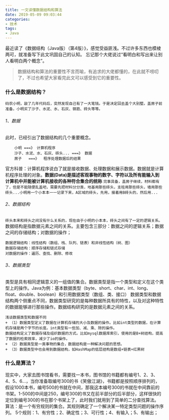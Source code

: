 ```yaml
---
title: 一文读懂数据结构和算法
date: 2019-05-09 09:03:44
categories: 
- 技术
tags:
- Java
---
```

最近读了《数据结构（Java版）（第4版）》，感觉受益匪浅。不过许多东西也模棱两可，就准备写下此文巩固自己的认知。
忘记那个大佬说过“看明白和写出来让别人看明白两个概念”。
<!-- more -->
> 数据结构和算法的重要性不言而喻，有追求的大佬都懂的，在此就不唠叨了，不过也希望大家看完此文可以感受到它的重要性。

### 什么是数据结构？
`码农小明，敲了几年代码后，突然发现自己有了一大笔钱。于是决定回去盖个大别墅。盖房子前准备，小明买了沙子、水泥、水、石灰、钢筋、砖头等等。`
###### 1、数据
此时，已经引出了数据结构的几个重要概念。
```
    小明 ===》 计算机程序  
    沙子、水泥、水、石灰、砖头... ===》 数据
    房子   ===》  程序处理数据后的结果
```
官方科普：计算机程序说白了就是接收数据、处理数据和展示数据。数据就是计算机程序处理的对象。**数据(Data)是描述客观事物的数字、字符以及所有能输入到计算机中并能被计算机接收的各种符合集合的统称**
`完事具备，盖房子继续，材料都有了，但是不能随便乱盖吧，需要先把材料分分类，地基用那些砖头，支柱用那些砖头，墙用那些砖头...小明用一个小本本一一记录下来，A区域的砖头，先用，接着用B砖头的，然后用...`
###### 2、数据结构
`砖头本来和砖头之间没有什么关系的，现在由于小明的小本本，砖头之间有了一定的逻辑关系。`
数据结构是指数据元素之间的关系。主要包含三部分：数据之间的逻辑关系；数据之间的存储结构；对数据的操作；
```
数据逻辑结构：线性结构（数组、栈、队列、链表）和非线性结构（树、图）
数据存储结构：顺序存储和链式存储
对数据的操作：遍历、查找、删除、修改
```
###### 3、数据类型
类型是具有相同逻辑意义的一组值的集合。数据类型是指一个类型和定义在这个类型上的操作。Java为例：基本数据类型（byte、short、char、int、long、float、double、boolean）和引用数据类型（数组、类、接口）
数据类型和数据结构两个侧重点不同，数据类型研究的是每种数据所具有的特性，以及对这种特性的数据能够进行那些操作。数据结构研究的是数据元素之间的关系。
```
浅谈数据类型和数据不同
+ （1）数据类型定义了数据在计算机存储的大小及数据的操作。比如int类型的数据，在计算机存储是两个字节的长度。int类型有一些加、减、乘、除的操作。
数据结构定义了数据存储及组织数据的方式。比如mysql数据库索引，使用的是B+树结构，提高了数据的检索效率，减少了io的操作。
+ （2）数据类型是一类事物的集合，数据结构是一种解决问题的思想。
+ （3）数据类型中也会用到数据结构，如HashMap的低层结构是数组+链表+红黑树
```
### 什么是算法？
现实中，大家去图书馆看书，需要找一本书，图书馆的书籍都有编号1、2、3、4、5、6...，当你准备取编号300的书《笑傲江湖》，书籍都是按照顺序排列的，假设1000本书，编号500的书就在中间，那我这本编号300的书就在中间靠前的书架。1-500的中间是250，编号300的书又在前半部分的后半部分，这样很快的定位到编号300的书在那个书架上了，此时我们就用到了简单的二分查找算法。
算法：是一个有穷规则的集合。其规则确定了一个解决某一特定类型问题的操作序列。
5个规则：1、有穷性；2、确定性；3、可行性；4、有输入；5、有输出；

